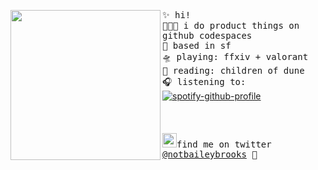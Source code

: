 <img align="left" width="240" src="https://i.postimg.cc/jSbsYbgK/octocat-1607474030530.png"> <samp> ✨ hi! <br>
  👩🏼‍💻 i do product things on github codespaces <br> 
  🌁 based in sf <br>
  🛸 playing: ffxiv + valorant <br>
  📖 reading: children of dune <br> 
  🎧 listening to: <br> </samp>
[![spotify-github-profile](https://spotify-github-profile.vercel.app/api/view?uid=22thftxib35zraloo4ct2unwa&cover_image=true&theme=novatorem)](https://github.com/kittinan/spotify-github-profile) <br>
<br><br><br>
<samp><img src="https://img.icons8.com/color/2x/twitter.png" width="23">find me on twitter [@notbaileybrooks](https://www.twitter.com/notbaileybrooks) 💭


